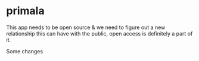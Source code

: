 # primala

This app needs to be open source & we need to figure out a new relationship this can have with the public, open access is definitely a part of it.

Some changes
